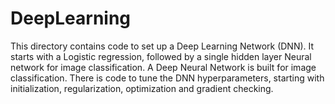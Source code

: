 # DeepLearning
This directory contains code to set up a Deep Learning Network (DNN).
It starts with a Logistic regression, followed by a single hidden layer Neural network
for image classification.
A Deep Neural Network is built for image classification.
There is code to tune the DNN hyperparameters, starting with initialization, regularization, optimization and gradient checking.

